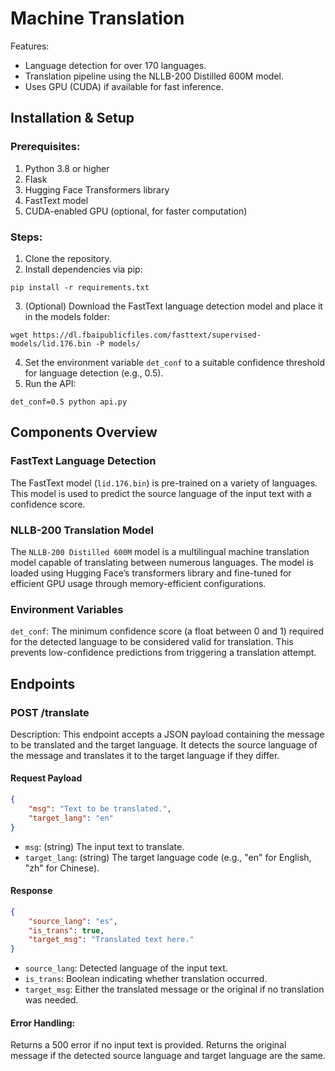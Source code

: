 # Machine Translation


Features:
* Language detection for over 170 languages.
* Translation pipeline using the NLLB-200 Distilled 600M model.
* Uses GPU (CUDA) if available for fast inference.


## Installation & Setup
### Prerequisites:
1. Python 3.8 or higher
2. Flask
3. Hugging Face Transformers library
4. FastText model
5. CUDA-enabled GPU (optional, for faster computation)

### Steps:
1. Clone the repository.
2. Install dependencies via pip:
```console
pip install -r requirements.txt
```
3. (Optional) Download the FastText language detection model and place it in the models folder:
```console
wget https://dl.fbaipublicfiles.com/fasttext/supervised-models/lid.176.bin -P models/
```
4. Set the environment variable `det_conf` to a suitable confidence threshold for language detection (e.g., 0.5).
5. Run the API:
```console
det_conf=0.5 python api.py
```
## Components Overview
### FastText Language Detection
The FastText model (`lid.176.bin`) is pre-trained on a variety of languages. This model is used to predict the source language of the input text with a confidence score.

### NLLB-200 Translation Model
The `NLLB-200 Distilled 600M` model is a multilingual machine translation model capable of translating between numerous languages. The model is loaded using Hugging Face’s transformers library and fine-tuned for efficient GPU usage through memory-efficient configurations.

### Environment Variables
`det_conf`: The minimum confidence score (a float between 0 and 1) required for the detected language to be considered valid for translation. This prevents low-confidence predictions from triggering a translation attempt.

## Endpoints
### POST /translate
Description:
This endpoint accepts a JSON payload containing the message to be translated and the target language. It detects the source language of the message and translates it to the target language if they differ.

#### Request Payload
```json
{
    "msg": "Text to be translated.",
    "target_lang": "en"
}
```
* `msg`: (string) The input text to translate.
* `target_lang`: (string) The target language code (e.g., "en" for English, "zh" for Chinese).

#### Response
```json
{
    "source_lang": "es",
    "is_trans": true,
    "target_msg": "Translated text here."
}
```
* `source_lang`: Detected language of the input text.
* `is_trans`: Boolean indicating whether translation occurred.
* `target_msg`: Either the translated message or the original if no translation was needed.

#### Error Handling:
Returns a 500 error if no input text is provided.
Returns the original message if the detected source language and target language are the same.



